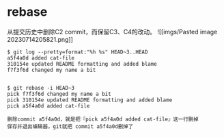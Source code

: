# rebase

从提交历史中删除C2 commit，而保留C3、C4的改动。
![[imgs/Pasted image 20230714205821.png]]

```shell
$ git log --pretty=format:"%h %s" HEAD~3..HEAD
a5f4a0d added cat-file
310154e updated README formatting and added blame
f7f3f6d changed my name a bit


$ git rebase -i HEAD~3
pick f7f3f6d changed my name a bit
pick 310154e updated README formatting and added blame
pick a5f4a0d added cat-file

删除commit a5f4a0d，就是把『pick a5f4a0d added cat-file』这一行删掉
保存并退出编辑器，git就把 commit a5f4a0d删掉了
```

